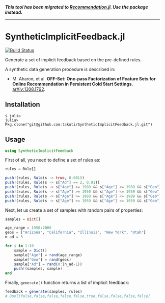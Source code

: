 ***This tool has been migrated to [Recommendation.jl](https://github.com/takuti/Recommendation.jl). Use the package instead.***

---

# SyntheticImplicitFeedback.jl

[![Build Status](https://travis-ci.org/takuti/SyntheticImplicitFeedback.jl.svg?branch=master)](https://travis-ci.org/takuti/SyntheticImplicitFeedback.jl)

Generate a set of implicit feedback based on the pre-defined rules.

A synthetic data generation procedure is described in:

- M. Aharon, et al. **OFF-Set: One-pass Factorization of Feature Sets for Online Recommendation in Persistent Cold Start Settings**. [arXiv:1308.1792](http://arxiv.org/abs/1308.1792).

## Installation

```
$ julia
julia> Pkg.clone("git@github.com:takuti/SyntheticImplicitFeedback.jl.git")
```

## Usage

```julia
using SyntheticImplicitFeedback
```

First of all, you need to define a set of rules as:

```julia
rules = Rule[]

push!(rules, Rule(s -> true, 0.001))
push!(rules, Rule(s -> s["Ad"] == 2, 0.01))
push!(rules, Rule(s -> s["Age"] >= 1980 && s["Age"] <= 1989 && s["Geo"] == "New York" && s["Ad"] == 0, 0.30))
push!(rules, Rule(s -> s["Age"] >= 1950 && s["Age"] <= 1959 && s["Geo"] == "New York" && s["Ad"] == 1, 0.30))
push!(rules, Rule(s -> s["Age"] >= 1980 && s["Age"] <= 1989 && s["Geo"] == "Arizona" && s["Ad"] == 1, 0.30))
push!(rules, Rule(s -> s["Age"] >= 1950 && s["Age"] <= 1959 && s["Geo"] == "Arizona" && s["Ad"] == 0, 0.30))
```

Next, let us create a set of samples with random pairs of properties:

```julia
samples = Dict[]

age_range = 1950:2000
geos = ["Arizona", "California", "Illinois", "New York", "Utah"]
n_ad = 5

for i in 1:10
    sample = Dict()
    sample["Age"] = rand(age_range)
    sample["Geo"] = rand(geos)
    sample["Ad"] = rand(0:(n_ad-1))
    push!(samples, sample)
end
```

Finally, `generate()` function returns a list of implicit feedback:

```julia
feedback = generate(samples, rules)
# Bool[false,false,false,false,false,true,false,false,false,false]
```
